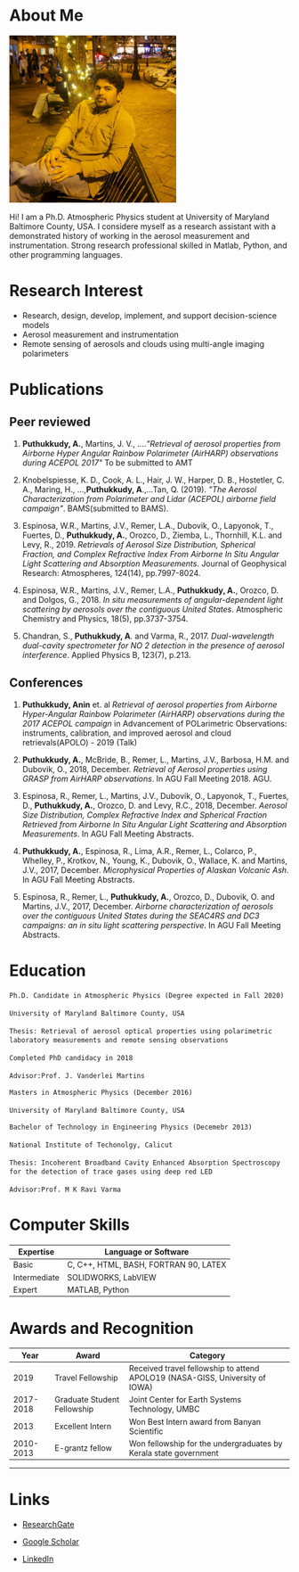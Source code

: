# About Me

<img src="anin.png"
        height= "300">


Hi! I am a Ph.D. Atmospheric Physics student at University of Maryland Baltimore County, USA. I considere myself as a research assistant with a demonstrated history of working in the aerosol measurement and instrumentation. Strong research professional skilled in Matlab, Python, and other programming languages. 

# Research Interest

* Research, design, develop, implement, and support decision-science models
* Aerosol measurement and instrumentation
* Remote sensing of aerosols and clouds using multi-angle imaging polarimeters



# Publications

## Peer reviewed
1. **Puthukkudy, A.**, Martins, J. V., ....*"Retrieval of aerosol properties from Airborne Hyper Angular
Rainbow Polarimeter (AirHARP) observations during ACEPOL 2017"* To be submitted to AMT

2. Knobelspiesse, K. D., Cook, A. L., Hair, J. W., Harper, D. B., Hostetler, C. A., Maring, H., ...,**Puthukkudy, A**.,...Tan, Q. (2019). *"The Aerosol Characterization from Polarimeter and Lidar (ACEPOL) airborne field campaign"*. BAMS(submitted to BAMS).

3. Espinosa, W.R., Martins, J.V., Remer, L.A., Dubovik, O., Lapyonok, T., Fuertes, D., **Puthukkudy, A.**, Orozco, D., Ziemba, L., Thornhill, K.L. and Levy, R., 2019. *Retrievals of Aerosol Size Distribution, Spherical Fraction, and Complex Refractive Index From Airborne In Situ Angular Light Scattering and Absorption Measurements*. Journal of Geophysical Research: Atmospheres, 124(14), pp.7997-8024.

4. Espinosa, W.R., Martins, J.V., Remer, L.A., **Puthukkudy, A.**, Orozco, D. and Dolgos, G., 2018. *In situ measurements of angular-dependent light scattering by aerosols over the contiguous United States*. Atmospheric Chemistry and Physics, 18(5), pp.3737-3754.

5. Chandran, S., **Puthukkudy, A**. and Varma, R., 2017. *Dual-wavelength dual-cavity spectrometer for NO 2 detection in the presence of aerosol interference*. Applied Physics B, 123(7), p.213.

## Conferences

1. **Puthukkudy, Anin** et. al *Retrieval of aerosol properties from Airborne Hyper-Angular Rainbow Polarimeter (AirHARP) observations during the 2017 ACEPOL campaign* in Advancement of POLarimetric Observations: instruments, calibration, and improved aerosol and cloud retrievals(APOLO) - 2019 (Talk)

1. **Puthukkudy, A.**, McBride, B., Remer, L., Martins, J.V., Barbosa, H.M. and Dubovik, O., 2018, December. *Retrieval of Aerosol properties using GRASP from AirHARP observations*. In AGU Fall Meeting 2018. AGU.

1. Espinosa, R., Remer, L., Martins, J.V., Dubovik, O., Lapyonok, T., Fuertes, D., **Puthukkudy, A.**, Orozco, D. and Levy, R.C., 2018, December. *Aerosol Size Distribution, Complex Refractive Index and Spherical Fraction Retrieved from Airborne In Situ Angular Light Scattering and Absorption Measurements*. In AGU Fall Meeting Abstracts.

1. **Puthukkudy, A.**, Espinosa, R., Lima, A.R., Remer, L., Colarco, P., Whelley, P., Krotkov, N., Young, K., Dubovik, O., Wallace, K. and Martins, J.V., 2017, December. *Microphysical Properties of Alaskan Volcanic Ash*. In AGU Fall Meeting Abstracts.

1. Espinosa, R., Remer, L., **Puthukkudy, A.**, Orozco, D., Dubovik, O. and Martins, J.V., 2017, December. *Airborne characterization of aerosols over the contiguous United States during the SEAC4RS and DC3 campaigns: an in situ light scattering perspective*. In AGU Fall Meeting Abstracts.

# Education
~~~
Ph.D. Candidate in Atmospheric Physics (Degree expected in Fall 2020)

University of Maryland Baltimore County, USA

Thesis: Retrieval of aerosol optical properties using polarimetric laboratory measurements and remote sensing observations

Completed PhD candidacy in 2018

Advisor:Prof. J. Vanderlei Martins

~~~

~~~
Masters in Atmospheric Physics (December 2016)

University of Maryland Baltimore County, USA
~~~

~~~
Bachelor of Technology in Engineering Physics (Decemebr 2013)

National Institute of Techonolgy, Calicut

Thesis: Incoherent Broadband Cavity Enhanced Absorption Spectroscopy for the detection of trace gases using deep red LED

Advisor:Prof. M K Ravi Varma

~~~

# Computer Skills

Expertise | Language  or Software |
----------|-----------------------|
Basic     | C, C++, HTML, BASH, FORTRAN 90, LATEX |
Intermediate | SOLIDWORKS, LabVIEW |
Expert | MATLAB, Python |

# Awards and Recognition

Year | Award | Category
-----|-------|--------
2019 | Travel Fellowship | Received travel fellowship to attend APOLO19 (NASA-GISS, University of IOWA)
2017-2018 | Graduate Student Fellowship|  Joint Center for Earth Systems Technology, UMBC
2013 | Excellent Intern | Won Best Intern award from Banyan Scientific
2010-2013 | E-grantz fellow | Won fellowship for the undergraduates by Kerala state government

---

# Links
* [ResearchGate](https://researchgate.net/profile/Anin_Puthukkudy2)

* [Google Scholar](https://scholar.google.com/citations?user=jxOxXa8AAAAJ&hl=en&oi=ao)

* [LinkedIn](https://www.linkedin.com/in/anin-puthukkudy-04a87536/)

